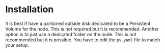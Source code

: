 # Installation

It is best if have a partioned outside disk dedicated to be a Persistent Volume for the node. This is not required but it is recommended.
Another option is to just use a dedicated folder on the node. This is not recommended but it is possible.
You have to edit the `pv.yaml` file to match your setup.

